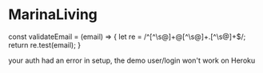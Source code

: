 # MarinaLiving

const validateEmail = (email) => {
    let re = /^[^\s@]+@[^\s@]+\.[^\s@]+$/;
    return re.test(email);
  }



<!-- Backend is setup -->

your auth had an error in setup, the demo user/login won't work on Heroku
